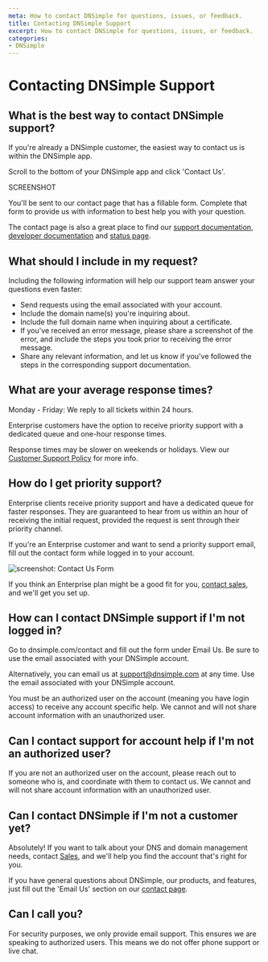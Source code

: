 ```yaml
---
meta: How to contact DNSimple for questions, issues, or feedback.
title: Contacting DNSimple Support
excerpt: How to contact DNSimple for questions, issues, or feedback.
categories:
- DNSimple
---
```


# Contacting DNSimple Support

## What is the best way to contact DNSimple support?

If you're already a DNSimple customer, the easiest way to contact us is within the DNSimple app.

Scroll to the bottom of your DNSimple app and click 'Contact Us'.

SCREENSHOT

You'll be sent to our contact page that has a fillable form. Complete that form to provide us with information to best help you with your question.

The contact page is also a great place to find our [support documentation](https://support.dnsimple.com), [developer documentation](https://developer.dnsimple.com) and [status page](https://dnsimple.statuspage.io).

## What should I include in my request?

Including the following information will help our support team answer your questions even faster:

- Send requests using the email associated with your account.
- Include the domain name(s) you're inquiring about.
- Include the full domain name when inquiring about a certificate.
- If you've received an error message, please share a screenshot of the error, and include the steps you took prior to receiving the error message.
- Share any relevant information, and let us know if you've followed the steps in the corresponding support documentation.

## What are your average response times?

Monday - Friday: We reply to all tickets within 24 hours.

Enterprise customers have the option to receive priority support with a dedicated queue and one-hour response times.

Response times may be slower on weekends or holidays. View our [Customer Support Policy](https://dnsimple.com/customer-support-policy) for more info.

## How do I get priority support?

Enterprise clients receive priority support and have a dedicated queue for faster responses. They are guaranteed to hear from us within an hour of receiving the initial request, provided the request is sent through their priority channel.

If you're an Enterprise customer and want to send a priority support email, fill out the contact form while logged in to your account.

![screenshot: Contact Us Form](/files/contact-support.png)

If you think an Enterprise plan might be a good fit for you, [contact sales](https://dnsimple.com/sales), and we'll get you set up.

## How can I contact DNSimple support if I'm not logged in?

Go to dnsimple.com/contact and fill out the form under Email Us. Be sure to use the email associated with your DNSimple account.

Alternatively, you can email us at support@dnsimple.com at any time. Use the email associated with your DNSimple account.

<Alert>
You must be an authorized user on the account (meaning you have login access) to receive any account specific help. We cannot and will not share account information with an unauthorized user.
</Alert>

## Can I contact support for account help if I'm not an authorized user?

If you are not an authorized user on the account, please reach out to someone who is, and coordinate with them to contact us. We cannot and will not share account information with an unauthorized user.

## Can I contact DNSimple if I'm not a customer yet?

Absolutely! If you want to talk about your DNS and domain management needs, contact [Sales](https://dnsimple.com/sales), and we'll help you find the account that's right for you.

If you have general questions about DNSimple, our products, and features, just fill out the 'Email Us' section on our [contact page](https://dnsimple.com/feedback).

## Can I call you?

For security purposes, we only provide email support. This ensures we are speaking to authorized users. This means we do not offer phone support or live chat.
